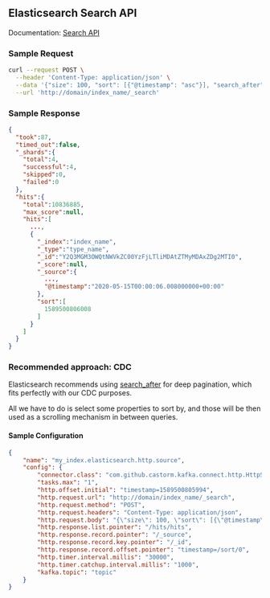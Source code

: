 ## Elasticsearch Search API
Documentation: [Search API](https://www.elastic.co/guide/en/elasticsearch/reference/7.7/search-search.html)

### Sample Request
```bash
curl --request POST \
  --header 'Content-Type: application/json' \
  --data '{"size": 100, "sort": [{"@timestamp": "asc"}], "search_after": [1589500805994]}' \
  --url 'http://domain/index_name/_search'
```

### Sample Response
```json
{
  "took":87,
  "timed_out":false,
  "_shards":{
    "total":4,
    "successful":4,
    "skipped":0,
    "failed":0
  },
  "hits":{
    "total":10836885,
    "max_score":null,
    "hits":[
      ...,
      {
        "_index":"index_name",
        "_type":"type_name",
        "_id":"Y2Q3MGM3OWQtNWVkZC00YzFjLTliMDAtZTMyMDAxZDg2MTI0",
        "_score":null,
        "_source":{
          ...,
          "@timestamp":"2020-05-15T00:00:06.008000000+00:00"
        },
        "sort":[
          1589500806008
        ]
      }
    ]
  }
}
```

### Recommended approach: CDC
Elasticsearch recommends using [search_after](https://www.elastic.co/guide/en/elasticsearch/reference/7.7/search-request-body.html#request-body-search-search-after)
for deep pagination, which fits perfectly with our CDC purposes.

All we have to do is select some properties to sort by, and those will be then used as a scrolling mechanism in between
queries.

#### Sample Configuration
```json
{
    "name": "my_index.elasticsearch.http.source",
    "config": {
        "connector.class": "com.github.castorm.kafka.connect.http.HttpSourceConnector",
        "tasks.max": "1",
        "http.offset.initial": "timestamp=1589500805994",
        "http.request.url": "http://domain/index_name/_search",
        "http.request.method": "POST",
        "http.request.headers": "Content-Type: application/json",
        "http.request.body": "{\"size\": 100, \"sort\": [{\"@timestamp\": \"asc\"}], \"search_after\": [${offset.timestamp}]}",
        "http.response.list.pointer": "/hits/hits",
        "http.response.record.pointer": "/_source",
        "http.response.record.key.pointer": "/_id",
        "http.response.record.offset.pointer": "timestamp=/sort/0",
        "http.timer.interval.millis": "30000",
        "http.timer.catchup.interval.millis": "1000",
        "kafka.topic": "topic"
    }
}
```

